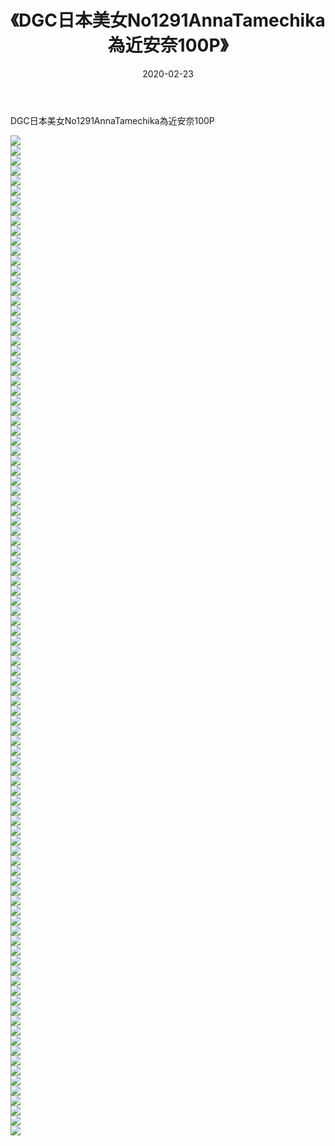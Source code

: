 ﻿---
layout: post
title:  《DGC日本美女No1291AnnaTamechika為近安奈100P》
date:   2020-02-23
img: http://img.660000.xyz/Sharelink/性感/2020/DGC日本美女No1291AnnaTamechika為近安奈100P/000.jpg
categories: [美女, 清纯, 唯美]
---

DGC日本美女No1291AnnaTamechika為近安奈100P

  ![](http://img.660000.xyz/Sharelink/性感/2020/DGC日本美女No1291AnnaTamechika為近安奈100P/001.jpg) <br> ![](http://img.660000.xyz/Sharelink/性感/2020/DGC日本美女No1291AnnaTamechika為近安奈100P/002.jpg) <br> ![](http://img.660000.xyz/Sharelink/性感/2020/DGC日本美女No1291AnnaTamechika為近安奈100P/003.jpg) <br> ![](http://img.660000.xyz/Sharelink/性感/2020/DGC日本美女No1291AnnaTamechika為近安奈100P/004.jpg) <br> ![](http://img.660000.xyz/Sharelink/性感/2020/DGC日本美女No1291AnnaTamechika為近安奈100P/005.jpg) <br> ![](http://img.660000.xyz/Sharelink/性感/2020/DGC日本美女No1291AnnaTamechika為近安奈100P/006.jpg) <br> ![](http://img.660000.xyz/Sharelink/性感/2020/DGC日本美女No1291AnnaTamechika為近安奈100P/007.jpg) <br> ![](http://img.660000.xyz/Sharelink/性感/2020/DGC日本美女No1291AnnaTamechika為近安奈100P/008.jpg) <br> ![](http://img.660000.xyz/Sharelink/性感/2020/DGC日本美女No1291AnnaTamechika為近安奈100P/009.jpg) <br> ![](http://img.660000.xyz/Sharelink/性感/2020/DGC日本美女No1291AnnaTamechika為近安奈100P/010.jpg) <br> ![](http://img.660000.xyz/Sharelink/性感/2020/DGC日本美女No1291AnnaTamechika為近安奈100P/011.jpg) <br> ![](http://img.660000.xyz/Sharelink/性感/2020/DGC日本美女No1291AnnaTamechika為近安奈100P/012.jpg) <br> ![](http://img.660000.xyz/Sharelink/性感/2020/DGC日本美女No1291AnnaTamechika為近安奈100P/013.jpg) <br> ![](http://img.660000.xyz/Sharelink/性感/2020/DGC日本美女No1291AnnaTamechika為近安奈100P/014.jpg) <br> ![](http://img.660000.xyz/Sharelink/性感/2020/DGC日本美女No1291AnnaTamechika為近安奈100P/015.jpg) <br> ![](http://img.660000.xyz/Sharelink/性感/2020/DGC日本美女No1291AnnaTamechika為近安奈100P/016.jpg) <br> ![](http://img.660000.xyz/Sharelink/性感/2020/DGC日本美女No1291AnnaTamechika為近安奈100P/017.jpg) <br> ![](http://img.660000.xyz/Sharelink/性感/2020/DGC日本美女No1291AnnaTamechika為近安奈100P/018.jpg) <br> ![](http://img.660000.xyz/Sharelink/性感/2020/DGC日本美女No1291AnnaTamechika為近安奈100P/019.jpg) <br> ![](http://img.660000.xyz/Sharelink/性感/2020/DGC日本美女No1291AnnaTamechika為近安奈100P/020.jpg) <br> ![](http://img.660000.xyz/Sharelink/性感/2020/DGC日本美女No1291AnnaTamechika為近安奈100P/021.jpg) <br> ![](http://img.660000.xyz/Sharelink/性感/2020/DGC日本美女No1291AnnaTamechika為近安奈100P/022.jpg) <br> ![](http://img.660000.xyz/Sharelink/性感/2020/DGC日本美女No1291AnnaTamechika為近安奈100P/023.jpg) <br> ![](http://img.660000.xyz/Sharelink/性感/2020/DGC日本美女No1291AnnaTamechika為近安奈100P/024.jpg) <br> ![](http://img.660000.xyz/Sharelink/性感/2020/DGC日本美女No1291AnnaTamechika為近安奈100P/025.jpg) <br> ![](http://img.660000.xyz/Sharelink/性感/2020/DGC日本美女No1291AnnaTamechika為近安奈100P/026.jpg) <br> ![](http://img.660000.xyz/Sharelink/性感/2020/DGC日本美女No1291AnnaTamechika為近安奈100P/027.jpg) <br> ![](http://img.660000.xyz/Sharelink/性感/2020/DGC日本美女No1291AnnaTamechika為近安奈100P/028.jpg) <br> ![](http://img.660000.xyz/Sharelink/性感/2020/DGC日本美女No1291AnnaTamechika為近安奈100P/029.jpg) <br> ![](http://img.660000.xyz/Sharelink/性感/2020/DGC日本美女No1291AnnaTamechika為近安奈100P/030.jpg) <br> ![](http://img.660000.xyz/Sharelink/性感/2020/DGC日本美女No1291AnnaTamechika為近安奈100P/031.jpg) <br> ![](http://img.660000.xyz/Sharelink/性感/2020/DGC日本美女No1291AnnaTamechika為近安奈100P/032.jpg) <br> ![](http://img.660000.xyz/Sharelink/性感/2020/DGC日本美女No1291AnnaTamechika為近安奈100P/033.jpg) <br> ![](http://img.660000.xyz/Sharelink/性感/2020/DGC日本美女No1291AnnaTamechika為近安奈100P/034.jpg) <br> ![](http://img.660000.xyz/Sharelink/性感/2020/DGC日本美女No1291AnnaTamechika為近安奈100P/035.jpg) <br> ![](http://img.660000.xyz/Sharelink/性感/2020/DGC日本美女No1291AnnaTamechika為近安奈100P/036.jpg) <br> ![](http://img.660000.xyz/Sharelink/性感/2020/DGC日本美女No1291AnnaTamechika為近安奈100P/037.jpg) <br> ![](http://img.660000.xyz/Sharelink/性感/2020/DGC日本美女No1291AnnaTamechika為近安奈100P/038.jpg) <br> ![](http://img.660000.xyz/Sharelink/性感/2020/DGC日本美女No1291AnnaTamechika為近安奈100P/039.jpg) <br> ![](http://img.660000.xyz/Sharelink/性感/2020/DGC日本美女No1291AnnaTamechika為近安奈100P/040.jpg) <br> ![](http://img.660000.xyz/Sharelink/性感/2020/DGC日本美女No1291AnnaTamechika為近安奈100P/041.jpg) <br> ![](http://img.660000.xyz/Sharelink/性感/2020/DGC日本美女No1291AnnaTamechika為近安奈100P/042.jpg) <br> ![](http://img.660000.xyz/Sharelink/性感/2020/DGC日本美女No1291AnnaTamechika為近安奈100P/043.jpg) <br> ![](http://img.660000.xyz/Sharelink/性感/2020/DGC日本美女No1291AnnaTamechika為近安奈100P/044.jpg) <br> ![](http://img.660000.xyz/Sharelink/性感/2020/DGC日本美女No1291AnnaTamechika為近安奈100P/045.jpg) <br> ![](http://img.660000.xyz/Sharelink/性感/2020/DGC日本美女No1291AnnaTamechika為近安奈100P/046.jpg) <br> ![](http://img.660000.xyz/Sharelink/性感/2020/DGC日本美女No1291AnnaTamechika為近安奈100P/047.jpg) <br> ![](http://img.660000.xyz/Sharelink/性感/2020/DGC日本美女No1291AnnaTamechika為近安奈100P/048.jpg) <br> ![](http://img.660000.xyz/Sharelink/性感/2020/DGC日本美女No1291AnnaTamechika為近安奈100P/049.jpg) <br> ![](http://img.660000.xyz/Sharelink/性感/2020/DGC日本美女No1291AnnaTamechika為近安奈100P/050.jpg) <br> ![](http://img.660000.xyz/Sharelink/性感/2020/DGC日本美女No1291AnnaTamechika為近安奈100P/051.jpg) <br> ![](http://img.660000.xyz/Sharelink/性感/2020/DGC日本美女No1291AnnaTamechika為近安奈100P/052.jpg) <br> ![](http://img.660000.xyz/Sharelink/性感/2020/DGC日本美女No1291AnnaTamechika為近安奈100P/053.jpg) <br> ![](http://img.660000.xyz/Sharelink/性感/2020/DGC日本美女No1291AnnaTamechika為近安奈100P/054.jpg) <br> ![](http://img.660000.xyz/Sharelink/性感/2020/DGC日本美女No1291AnnaTamechika為近安奈100P/055.jpg) <br> ![](http://img.660000.xyz/Sharelink/性感/2020/DGC日本美女No1291AnnaTamechika為近安奈100P/056.jpg) <br> ![](http://img.660000.xyz/Sharelink/性感/2020/DGC日本美女No1291AnnaTamechika為近安奈100P/057.jpg) <br> ![](http://img.660000.xyz/Sharelink/性感/2020/DGC日本美女No1291AnnaTamechika為近安奈100P/058.jpg) <br> ![](http://img.660000.xyz/Sharelink/性感/2020/DGC日本美女No1291AnnaTamechika為近安奈100P/059.jpg) <br> ![](http://img.660000.xyz/Sharelink/性感/2020/DGC日本美女No1291AnnaTamechika為近安奈100P/060.jpg) <br> ![](http://img.660000.xyz/Sharelink/性感/2020/DGC日本美女No1291AnnaTamechika為近安奈100P/061.jpg) <br> ![](http://img.660000.xyz/Sharelink/性感/2020/DGC日本美女No1291AnnaTamechika為近安奈100P/062.jpg) <br> ![](http://img.660000.xyz/Sharelink/性感/2020/DGC日本美女No1291AnnaTamechika為近安奈100P/063.jpg) <br> ![](http://img.660000.xyz/Sharelink/性感/2020/DGC日本美女No1291AnnaTamechika為近安奈100P/064.jpg) <br> ![](http://img.660000.xyz/Sharelink/性感/2020/DGC日本美女No1291AnnaTamechika為近安奈100P/065.jpg) <br> ![](http://img.660000.xyz/Sharelink/性感/2020/DGC日本美女No1291AnnaTamechika為近安奈100P/066.jpg) <br> ![](http://img.660000.xyz/Sharelink/性感/2020/DGC日本美女No1291AnnaTamechika為近安奈100P/067.jpg) <br> ![](http://img.660000.xyz/Sharelink/性感/2020/DGC日本美女No1291AnnaTamechika為近安奈100P/068.jpg) <br> ![](http://img.660000.xyz/Sharelink/性感/2020/DGC日本美女No1291AnnaTamechika為近安奈100P/069.jpg) <br> ![](http://img.660000.xyz/Sharelink/性感/2020/DGC日本美女No1291AnnaTamechika為近安奈100P/070.jpg) <br> ![](http://img.660000.xyz/Sharelink/性感/2020/DGC日本美女No1291AnnaTamechika為近安奈100P/071.jpg) <br> ![](http://img.660000.xyz/Sharelink/性感/2020/DGC日本美女No1291AnnaTamechika為近安奈100P/072.jpg) <br> ![](http://img.660000.xyz/Sharelink/性感/2020/DGC日本美女No1291AnnaTamechika為近安奈100P/073.jpg) <br> ![](http://img.660000.xyz/Sharelink/性感/2020/DGC日本美女No1291AnnaTamechika為近安奈100P/074.jpg) <br> ![](http://img.660000.xyz/Sharelink/性感/2020/DGC日本美女No1291AnnaTamechika為近安奈100P/075.jpg) <br> ![](http://img.660000.xyz/Sharelink/性感/2020/DGC日本美女No1291AnnaTamechika為近安奈100P/076.jpg) <br> ![](http://img.660000.xyz/Sharelink/性感/2020/DGC日本美女No1291AnnaTamechika為近安奈100P/077.jpg) <br> ![](http://img.660000.xyz/Sharelink/性感/2020/DGC日本美女No1291AnnaTamechika為近安奈100P/078.jpg) <br> ![](http://img.660000.xyz/Sharelink/性感/2020/DGC日本美女No1291AnnaTamechika為近安奈100P/079.jpg) <br> ![](http://img.660000.xyz/Sharelink/性感/2020/DGC日本美女No1291AnnaTamechika為近安奈100P/080.jpg) <br> ![](http://img.660000.xyz/Sharelink/性感/2020/DGC日本美女No1291AnnaTamechika為近安奈100P/081.jpg) <br> ![](http://img.660000.xyz/Sharelink/性感/2020/DGC日本美女No1291AnnaTamechika為近安奈100P/082.jpg) <br> ![](http://img.660000.xyz/Sharelink/性感/2020/DGC日本美女No1291AnnaTamechika為近安奈100P/083.jpg) <br> ![](http://img.660000.xyz/Sharelink/性感/2020/DGC日本美女No1291AnnaTamechika為近安奈100P/084.jpg) <br> ![](http://img.660000.xyz/Sharelink/性感/2020/DGC日本美女No1291AnnaTamechika為近安奈100P/085.jpg) <br> ![](http://img.660000.xyz/Sharelink/性感/2020/DGC日本美女No1291AnnaTamechika為近安奈100P/086.jpg) <br> ![](http://img.660000.xyz/Sharelink/性感/2020/DGC日本美女No1291AnnaTamechika為近安奈100P/087.jpg) <br> ![](http://img.660000.xyz/Sharelink/性感/2020/DGC日本美女No1291AnnaTamechika為近安奈100P/088.jpg) <br> ![](http://img.660000.xyz/Sharelink/性感/2020/DGC日本美女No1291AnnaTamechika為近安奈100P/089.jpg) <br> ![](http://img.660000.xyz/Sharelink/性感/2020/DGC日本美女No1291AnnaTamechika為近安奈100P/090.jpg) <br> ![](http://img.660000.xyz/Sharelink/性感/2020/DGC日本美女No1291AnnaTamechika為近安奈100P/091.jpg) <br> ![](http://img.660000.xyz/Sharelink/性感/2020/DGC日本美女No1291AnnaTamechika為近安奈100P/092.jpg) <br> ![](http://img.660000.xyz/Sharelink/性感/2020/DGC日本美女No1291AnnaTamechika為近安奈100P/093.jpg) <br> ![](http://img.660000.xyz/Sharelink/性感/2020/DGC日本美女No1291AnnaTamechika為近安奈100P/094.jpg) <br> ![](http://img.660000.xyz/Sharelink/性感/2020/DGC日本美女No1291AnnaTamechika為近安奈100P/095.jpg) <br> ![](http://img.660000.xyz/Sharelink/性感/2020/DGC日本美女No1291AnnaTamechika為近安奈100P/096.jpg) <br> ![](http://img.660000.xyz/Sharelink/性感/2020/DGC日本美女No1291AnnaTamechika為近安奈100P/097.jpg) <br> ![](http://img.660000.xyz/Sharelink/性感/2020/DGC日本美女No1291AnnaTamechika為近安奈100P/098.jpg) <br> ![](http://img.660000.xyz/Sharelink/性感/2020/DGC日本美女No1291AnnaTamechika為近安奈100P/099.jpg) <br> ![](http://img.660000.xyz/Sharelink/性感/2020/DGC日本美女No1291AnnaTamechika為近安奈100P/100.jpg) <br>